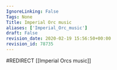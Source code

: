 ```yaml
---
IgnoreLinking: False
Tags: None
Title: Imperial Orc music
aliases: ['Imperial_Orc_music']
draft: False
revision_date: 2020-02-19 15:56:50+00:00
revision_id: 78735
---
```


#REDIRECT [[Imperial Orcs music]]